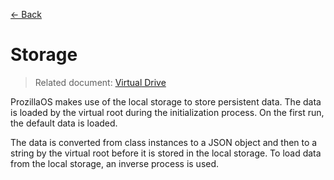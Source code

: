 [← Back](../README.md)

# Storage

> Related document: [Virtual Drive](../virtual-drive/README.md)

ProzillaOS makes use of the local storage to store persistent data. The data is loaded by the virtual root during the initialization process. On the first run, the default data is loaded.

The data is converted from class instances to a JSON object and then to a string by the virtual root before it is stored in the local storage. To load data from the local storage, an inverse process is used.